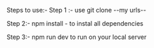 Steps to use:-
Step 1 :- use git clone --my urls--

Step 2:- npm install - to instal all dependencies

Step 3:- npm run dev to run on your local server
